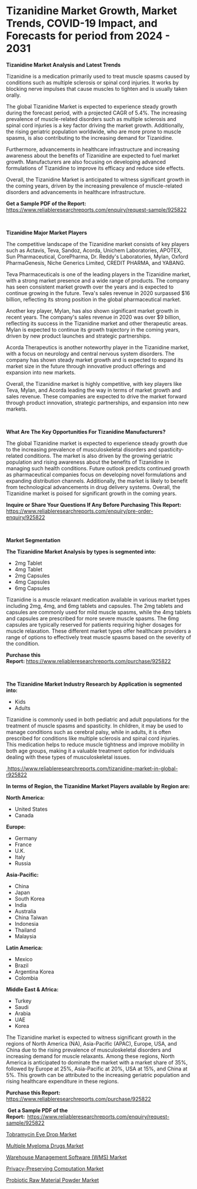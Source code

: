 <p><h1>Tizanidine Market Growth, Market Trends, COVID-19 Impact, and Forecasts for period from 2024 - 2031</h1></p><p><strong>Tizanidine Market Analysis and Latest Trends</strong></p>
<p><p>Tizanidine is a medication primarily used to treat muscle spasms caused by conditions such as multiple sclerosis or spinal cord injuries. It works by blocking nerve impulses that cause muscles to tighten and is usually taken orally.</p><p>The global Tizanidine Market is expected to experience steady growth during the forecast period, with a projected CAGR of 5.4%. The increasing prevalence of muscle-related disorders such as multiple sclerosis and spinal cord injuries is a key factor driving the market growth. Additionally, the rising geriatric population worldwide, who are more prone to muscle spasms, is also contributing to the increasing demand for Tizanidine.</p><p>Furthermore, advancements in healthcare infrastructure and increasing awareness about the benefits of Tizanidine are expected to fuel market growth. Manufacturers are also focusing on developing advanced formulations of Tizanidine to improve its efficacy and reduce side effects.</p><p>Overall, the Tizanidine Market is anticipated to witness significant growth in the coming years, driven by the increasing prevalence of muscle-related disorders and advancements in healthcare infrastructure.</p></p>
<p><strong>Get a Sample PDF of the Report:&nbsp;</strong> <a href="https://www.reliableresearchreports.com/enquiry/request-sample/925822">https://www.reliableresearchreports.com/enquiry/request-sample/925822</a></p>
<p>&nbsp;</p>
<p><strong>Tizanidine Major Market Players</strong></p>
<p><p>The competitive landscape of the Tizanidine market consists of key players such as Actavis, Teva, Sandoz, Acorda, Unichem Laboratories, APOTEX, Sun Pharmaceutical, CorePharma, Dr. Reddy's Laboratories, Mylan, Oxford PharmaGenesis, Niche Generics Limited, CREDIT PHARMA, and YABANG. </p><p>Teva Pharmaceuticals is one of the leading players in the Tizanidine market, with a strong market presence and a wide range of products. The company has seen consistent market growth over the years and is expected to continue growing in the future. Teva's sales revenue in 2020 surpassed $16 billion, reflecting its strong position in the global pharmaceutical market.</p><p>Another key player, Mylan, has also shown significant market growth in recent years. The company's sales revenue in 2020 was over $9 billion, reflecting its success in the Tizanidine market and other therapeutic areas. Mylan is expected to continue its growth trajectory in the coming years, driven by new product launches and strategic partnerships.</p><p>Acorda Therapeutics is another noteworthy player in the Tizanidine market, with a focus on neurology and central nervous system disorders. The company has shown steady market growth and is expected to expand its market size in the future through innovative product offerings and expansion into new markets.</p><p>Overall, the Tizanidine market is highly competitive, with key players like Teva, Mylan, and Acorda leading the way in terms of market growth and sales revenue. These companies are expected to drive the market forward through product innovation, strategic partnerships, and expansion into new markets.</p></p>
<p>&nbsp;</p>
<p><strong>What Are The Key Opportunities For Tizanidine Manufacturers?</strong></p>
<p><p>The global Tizanidine market is expected to experience steady growth due to the increasing prevalence of musculoskeletal disorders and spasticity-related conditions. The market is also driven by the growing geriatric population and rising awareness about the benefits of Tizanidine in managing such health conditions. Future outlook predicts continued growth as pharmaceutical companies focus on developing novel formulations and expanding distribution channels. Additionally, the market is likely to benefit from technological advancements in drug delivery systems. Overall, the Tizanidine market is poised for significant growth in the coming years.</p></p>
<p><strong>Inquire or Share Your Questions If Any Before Purchasing This Report:</strong> <a href="https://www.reliableresearchreports.com/enquiry/pre-order-enquiry/925822">https://www.reliableresearchreports.com/enquiry/pre-order-enquiry/925822</a></p>
<p>&nbsp;</p>
<p><strong>Market Segmentation</strong></p>
<p><strong>The Tizanidine Market Analysis by types is segmented into:</strong></p>
<p><ul><li>2mg Tablet</li><li>4mg Tablet</li><li>2mg Capsules</li><li>4mg Capsules</li><li>6mg Capsules</li></ul></p>
<p><p>Tizanidine is a muscle relaxant medication available in various market types including 2mg, 4mg, and 6mg tablets and capsules. The 2mg tablets and capsules are commonly used for mild muscle spasms, while the 4mg tablets and capsules are prescribed for more severe muscle spasms. The 6mg capsules are typically reserved for patients requiring higher dosages for muscle relaxation. These different market types offer healthcare providers a range of options to effectively treat muscle spasms based on the severity of the condition.</p></p>
<p><strong>Purchase this Report:&nbsp;</strong><a href="https://www.reliableresearchreports.com/purchase/925822">https://www.reliableresearchreports.com/purchase/925822</a></p>
<p>&nbsp;</p>
<p><strong>The Tizanidine Market Industry Research by Application is segmented into:</strong></p>
<p><ul><li>Kids</li><li>Adults</li></ul></p>
<p><p>Tizanidine is commonly used in both pediatric and adult populations for the treatment of muscle spasms and spasticity. In children, it may be used to manage conditions such as cerebral palsy, while in adults, it is often prescribed for conditions like multiple sclerosis and spinal cord injuries. This medication helps to reduce muscle tightness and improve mobility in both age groups, making it a valuable treatment option for individuals dealing with these types of musculoskeletal issues.</p></p>
<p><a href="https://www.reliableresearchreports.com/tizanidine-market-in-global-r925822">&nbsp;https://www.reliableresearchreports.com/tizanidine-market-in-global-r925822</a></p>
<p><strong>In terms of Region, the Tizanidine Market Players available by Region are:</strong></p>
<p>
    <p> <strong> North America: </strong>
        <ul>
            <li>United States</li>
            <li>Canada</li>
        </ul>
        </p> 
    <p> <strong> Europe: </strong>
        <ul>
            <li>Germany</li>
            <li>France</li>
            <li>U.K.</li>
            <li>Italy</li>
            <li>Russia</li>
        </ul>
        </p> 
    <p> <strong> Asia-Pacific: </strong>
        <ul>
            <li>China</li>
            <li>Japan</li>
            <li>South Korea</li>
            <li>India</li>
            <li>Australia</li>
            <li>China Taiwan</li>
            <li>Indonesia</li>
            <li>Thailand</li>
            <li>Malaysia</li>
        </ul>
        </p> 
    <p> <strong> Latin America: </strong>
        <ul>
            <li>Mexico</li>
            <li>Brazil</li>
            <li>Argentina Korea</li>
            <li>Colombia</li>
        </ul>
        </p> 
    <p> <strong> Middle East & Africa: </strong>
        <ul>
            <li>Turkey</li>
            <li>Saudi</li>
            <li>Arabia</li>
            <li>UAE</li>
            <li>Korea</li>
        </ul>
    </p>
    </p>
<p><p>The Tizanidine market is expected to witness significant growth in the regions of North America (NA), Asia-Pacific (APAC), Europe, USA, and China due to the rising prevalence of musculoskeletal disorders and increasing demand for muscle relaxants. Among these regions, North America is anticipated to dominate the market with a market share of 35%, followed by Europe at 25%, Asia-Pacific at 20%, USA at 15%, and China at 5%. This growth can be attributed to the increasing geriatric population and rising healthcare expenditure in these regions.</p></p>
<p><strong>Purchase this Report: </strong><a href="https://www.reliableresearchreports.com/purchase/925822">https://www.reliableresearchreports.com/purchase/925822</a></p>
<p>&nbsp;<strong>Get a Sample PDF of the Report:&nbsp;&nbsp;</strong><a href="https://www.reliableresearchreports.com/enquiry/request-sample/925822">https://www.reliableresearchreports.com/enquiry/request-sample/925822</a></p>
<p><strong></strong></p>
<p><p><a href="https://github.com/nicholepatriciadoylenwnrjr0/Market-Research-Report-List-2/blob/main/tobramycin-eye-drop-market.md">Tobramycin Eye Drop Market</a></p><p><a href="https://github.com/gamblestampleyjenny50m5sl6/Market-Research-Report-List-2/blob/main/multiple-myeloma-drugs-market.md">Multiple Myeloma Drugs Market</a></p><p><a href="https://medium.com/@michael.parsons65654/warehouse-management-software-wms-market-trends-forecast-and-competitive-analysis-to-2031-921f184bb651">Warehouse Management Software (WMS) Market</a></p><p><a href="https://medium.com/@mylahoney6745/privacy-preserving-computation-market-report-reveals-the-latest-trends-and-growth-opportunities-of-66b7194b00fd">Privacy-Preserving Computation Market</a></p><p><a href="https://issuu.com/reportprime-2/docs/probiotic-raw-material-powder-market-size-2030.ppt">Probiotic Raw Material Powder Market</a></p></p>